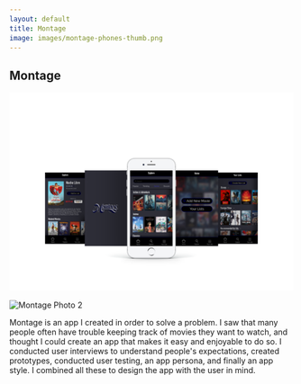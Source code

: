 ```yaml
---
layout: default
title: Montage
image: images/montage-phones-thumb.png
---
```

<div class="individual-page montage" markdown="1">

<h2>Montage</h2>

![Montage Photo 1](/images/montage-phones.png)

![Montage Photo 2](/images/montage-6.png)

<div class="work-description" markdown="1">
Montage is an app I created in order to solve a problem. I saw that many people often have trouble keeping track of movies they want to watch, and thought I could create an app that makes it easy and enjoyable to do so. I conducted user interviews to understand people's expectations, created prototypes, conducted user testing, an app persona, and finally an app style. I combined all these to design the app with the user in mind.
</div>

</div>
